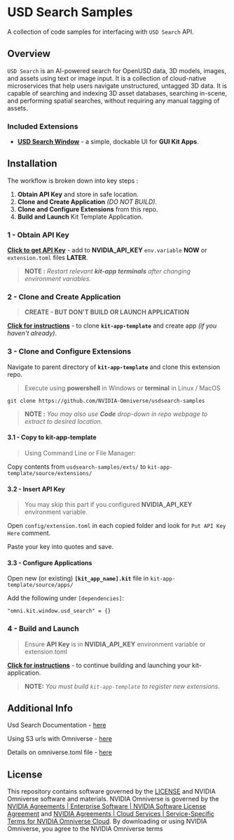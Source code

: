 # USD Search Samples

A collection of code samples for interfacing with `USD Search` API.


## Overview

`USD Search` is an AI-powered search for OpenUSD data, 3D models, images, and assets using text or image input. It is a collection of cloud-native microservices that help users navigate unstructured, untagged 3D data. It is capable of searching and indexing 3D asset databases, searching in-scene, and performing spatial searches, without requiring any manual tagging of assets.


### Included Extensions

- [**USD Search Window**](exts/omni.kit.window.usd_search#overview) - a simple, dockable UI for **GUI Kit Apps**.


## Installation

The workflow is broken down into key steps :

1) **Obtain API Key** and store in safe location.
2) **Clone and Create Application** *(DO NOT BUILD)*.
3) **Clone and Configure Extensions** from this repo.
4) **Build and Launch** Kit Template Application.


### 1 - Obtain API Key

[**Click to get API Key**](https://nvidia.github.io/GenerativeAIExamples/latest/api-catalog.html#get-an-api-key-for-the-accessing-models-on-the-api-catalog) - add to **NVIDIA_API_KEY** `env.variable` **NOW** or `extension.toml` files **LATER**.

>  **NOTE :** *Restart relevant **kit-app terminals** after changing environment variables.*


### 2 - Clone and Create Application

> **CREATE - BUT DON'T BUILD OR LAUNCH APPLICATION**

[**Click for instructions**](https://github.com/NVIDIA-Omniverse/kit-app-template?tab=readme-ov-file#quick-start) - to clone **`kit-app-template`** and create app *(if you haven't already)*.


### 3 - Clone and Configure Extensions

Navigate to parent directory of **`kit-app-template`** and clone this extension repo.

> Execute using **powershell** in Windows or **terminal** in Linux / MacOS

```
git clone https://github.com/NVIDIA-Omniverse/usdsearch-samples
```

> **NOTE :** *You may also use **Code** drop-down in repo webpage to extract to desired location.*


#### 3.1 - Copy to kit-app-template

> Using Command Line or File Manager:

Copy contents from `usdsearch-samples/exts/` to `kit-app-template/source/extensions/`

#### 3.2 - Insert API Key

>  You may skip this part if you configured **NVIDIA_API_KEY** environment variable.

Open `config/extension.toml` in each copied folder and look for `Put API Key Here` comment.

Paste your key into quotes and save.

#### 3.3 - Configure Applications

Open new (or existing) **`[kit_app_name].kit`** file in `kit-app-template/source/apps/`

Add the following under `[dependencies]`:
```
"omni.kit.window.usd_search" = {}
```

### 4 - Build and Launch

> Ensure **API Key** is in **NVIDIA_API_KEY** environment variable or extension.toml

[**Click for instructions**](https://github.com/NVIDIA-Omniverse/kit-app-template?tab=readme-ov-file#3-build) - to continue building and launching your kit-application.

> **NOTE:** *You must build `kit-app-template` to register new extensions.*


## Additional Info

Usd Search Documentation - [here](https://docs.omniverse.nvidia.com/usdsearch.html)

Using S3 urls with Omniverse - [here](https://docs.omniverse.nvidia.com/kit/docs/client_library/latest/index.html#s3)

Details on omniverse.toml file - [here](https://docs.omniverse.nvidia.com/launcher/latest/it-managed-launcher/it-managed-installation-overview.html#toml-file)


## License

This repository contains software governed by the [LICENSE](LICENSE.txt) and NVIDIA Omniverse software and materials. NVIDIA Omniverse is governed by the [NVIDIA Agreements | Enterprise Software | NVIDIA Software License Agreement](https://www.nvidia.com/en-us/agreements/enterprise-software/nvidia-software-license-agreement/) and [NVIDIA Agreements | Cloud Services | Service-Specific Terms for NVIDIA Omniverse Cloud](https://www.nvidia.com/en-us/agreements/cloud-services/service-specific-terms-for-omniverse-cloud/). By downloading or using NVIDIA Omniverse, you agree to the NVIDIA Omniverse terms